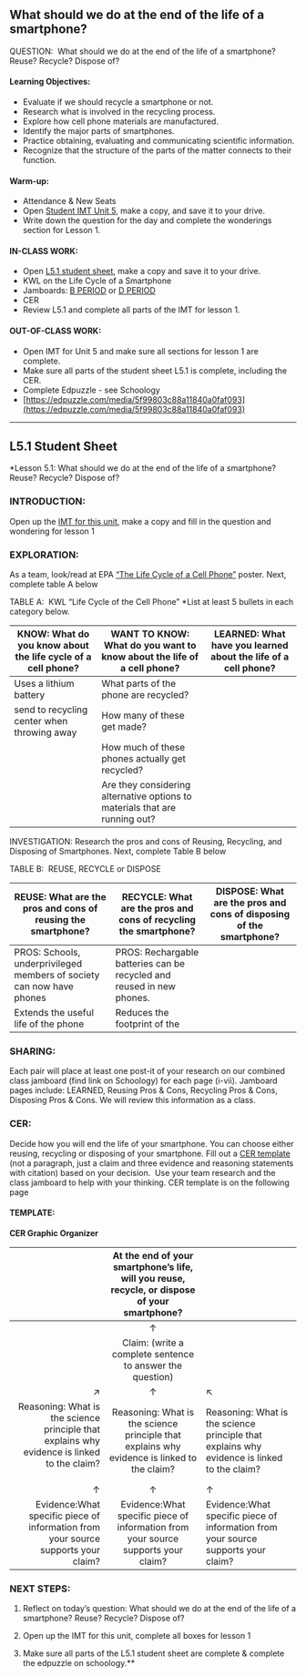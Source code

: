 ## What should we do at the end of the life of a smartphone?

QUESTION:  What should we do at the end of the life of a smartphone? Reuse? Recycle? Dispose of?

#### Learning Objectives:

-   Evaluate if we should recycle a smartphone or not.
-   Research what is involved in the recycling process.
-   Explore how cell phone materials are manufactured.
-   Identify the major parts of smartphones.
-   Practice obtaining, evaluating and communicating scientific information.
-   Recognize that the structure of the parts of the matter connects to their function. 

#### Warm-up: 

-   Attendance & New Seats
-   Open [Student IMT Unit 5](https://docs.google.com/document/d/127j--zXw26zFZ2Y4GYNWMNp93Gyq57Ew/edit?usp=sharing&ouid=102689172288523539314&rtpof=true&sd=true), make a copy, and save it to your drive. 
-   Write down the question for the day and complete the wonderings section for Lesson 1.  

#### IN-CLASS WORK:

-   Open [L5.1 student sheet](https://docs.google.com/document/d/1Z518ICsZeeCdJh3Bo2s7CmM9TUDSWZCw/edit?usp=sharing&ouid=102689172288523539314&rtpof=true&sd=true), make a copy and save it to your drive. 
-   KWL on the Life Cycle of a Smartphone
-   Jamboards: [B PERIOD](https://jamboard.google.com/d/1A_GplN0X4DHroB44P4QUuQlPR2bb73S38bMkZTAakvM/edit?usp=sharing) or [D PERIOD](https://jamboard.google.com/d/1VAdkn6iDJUS_wg3jTrwkpLbYR_DqZzdm3-Vy_BzfKKg/edit?usp=sharing)
-   CER
-   Review L5.1 and complete all parts of the IMT for lesson 1.

#### OUT-OF-CLASS WORK:

-   Open IMT for Unit 5 and make sure all sections for lesson 1 are complete. 
-   Make sure all parts of the student sheet L5.1 is complete, including the CER.
-   Complete Edpuzzle - see Schoology 
-   [https://edpuzzle.com/media/5f99803c88a11840a0faf093](https://edpuzzle.com/media/5f99803c88a11840a0faf093)

---

## L5.1 Student Sheet

*Lesson 5.1: What should we do at the end of the life of a smartphone? Reuse? Recycle? Dispose of?

  

### INTRODUCTION:

Open up the [IMT for this unit](https://docs.google.com/document/d/127j--zXw26zFZ2Y4GYNWMNp93Gyq57Ew/edit?usp=sharing&ouid=111581771020805598569&rtpof=true&sd=true), make a copy and fill in the question and wondering for lesson 1

  

### EXPLORATION:

As a team, look/read at EPA [“The Life Cycle of a Cell Phone”](https://drive.google.com/file/d/1Ptv7uSlLCEgmaHbLrHfHeVo0yAhsDjT_/view?usp=sharing) poster. Next, complete table A below

  

TABLE A:  KWL “Life Cycle of the Cell Phone” *List at least 5 bullets in each category below.

| KNOW: What do you know about the life cycle of a cell phone? | WANT TO KNOW: What do you want to know about the life of a cell phone?   | LEARNED: What have you learned about the life of a cell phone? |
| --------------------------------------------------------------- | --------------------------------------------------------------------------- | ----------------------------------------------------------------- |
| Uses a lithium battery                                          | What parts of the phone are recycled?                                       |                                                                   |
| send to recycling center when throwing away                     | How many of these get made?                                                 |                                                                   |
|                                                                 | How much of these phones actually get recycled?                             |                                                                   |
|                                                                 | Are they considering alternative options to materials that are running out? |                                                                   |

  

INVESTIGATION: Research the pros and cons of Reusing, Recycling, and Disposing of Smartphones. Next, complete Table B below

  

TABLE B:  REUSE, RECYCLE or DISPOSE


| REUSE: What are the pros and cons of reusing the smartphone?          | RECYCLE: What are the pros and cons of recycling the smartphone?      | DISPOSE: What are the pros and cons of disposing of the smartphone? |
| --------------------------------------------------------------------- | --------------------------------------------------------------------- | ------------------------------------------------------------------- |
| PROS: Schools, underprivileged members of society can now have phones | PROS: Rechargable batteries can be recycled and reused in new phones. |                                                                     |
| Extends the useful life of the phone                                  | Reduces the footprint of the                                          |                                                                     |


  

  

### SHARING: 

Each pair will place at least one post-it of your research on our combined class jamboard (find link on Schoology) for each page (i-vii). Jamboard pages include: LEARNED, Reusing Pros & Cons, Recycling Pros & Cons, Disposing Pros & Cons. We will review this information as a class. 

  

### CER:

Decide how you will end the life of your smartphone. You can choose either reusing, recycling or disposing of your smartphone. Fill out a [CER template](https://docs.google.com/document/d/1J7uRPxNlGvLRyYjwHkP3ymPu9bcv3ILyDhXHfMuLDh0/edit?usp=sharing) (not a paragraph, just a claim and three evidence and reasoning statements with citation) based on your decision.  Use your team research and the class jamboard to help with your thinking. CER template is on the following page  

#### TEMPLATE: 

**CER Graphic Organizer** 

|                                                                                                       | At the end of your smartphone’s life, will you reuse, recycle, or dispose of your smartphone? |                                                                                             |
| -----------------------------------------------------------------------------------------------------:|:---------------------------------------------------------------------------------------------:|:------------------------------------------------------------------------------------------- |
|                                                                                                       |                                               ↑                                               |                                                                                             |
|                                                                                                       |                   Claim: (write a complete sentence to answer the question)                   |                                                                                             |
|                                                                                                     ↗ |                                               ↑                                               | ↖                                                                                           |
| Reasoning: What is the science principle that explains why evidence is linked to the claim? <br> <br> |  Reasoning: What is the science principle that explains why evidence is linked to the claim?  | Reasoning: What is the science principle that explains why evidence is linked to the claim? |
|                                                                                                     ↑ |                                               ↑                                               | ↑                                                                                           |
|                     Evidence:What specific piece of information from your source supports your claim? |       Evidence:What specific piece of information from your source supports your claim?       | Evidence:What specific piece of information from your source supports your claim?           |
  

  
  

### NEXT STEPS:

1.  Reflect on today’s question: What should we do at the end of the life of a smartphone? Reuse? Recycle? Dispose of?
    
2.  Open up the IMT for this unit, complete all boxes for lesson 1
    
3.  Make sure all parts of the L5.1 student sheet are complete & complete the edpuzzle on schoology.**